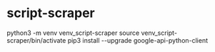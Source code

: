 # script-scraper

python3 -m venv venv_script-scraper
source venv_script-scraper/bin/activate
pip3 install --upgrade google-api-python-client